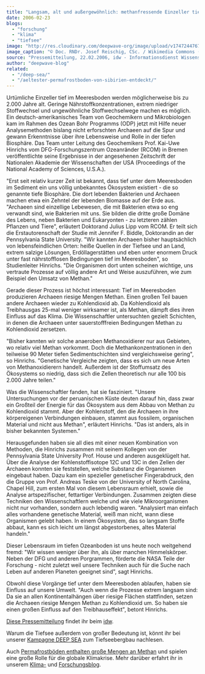 ```yaml
---
title: "Langsam, alt und außergewöhnlich: methanfressende Einzeller tief im Meeresboden"
date: 2006-02-23
blogs: 
  - "forschung"
  - "klima"
  - "tiefsee"
image: "http://res.cloudinary.com/deepwave-org/image/upload/v1747244767/deepwave.org/Bacteria_259_05.jpg"
image_caption: "© Doc. RNDr. Josef Reischig, CSc. / Wikimedia Commons (CC-BY-SA-3.0)"
source: "Pressemitteilung, 22.02.2006, idw - Informationsdienst Wissenschaft"
author: "deepwave-blog"
related: 
  - "/deep-sea/"
  - "/aeltester-permafrostboden-von-sibirien-entdeckt/"
---
```


Urtümliche Einzeller tief im Meeresboden werden möglicherweise bis zu 2.000 Jahre alt. Geringe Nährstoffkonzentrationen, extrem niedriger Stoffwechsel und ungewöhnliche Stoffwechselwege machen es möglich. Ein deutsch-amerikanisches Team von Geochemikern und Mikrobiologen kam im Rahmen des Ozean Bohr Programms (ODP) jetzt mit Hilfe neuer Analysemethoden bislang nicht erforschten Archaeen auf die Spur und gewann Erkenntnisse über ihre Lebensweise und Rolle in der tiefen Biosphäre. Das Team unter Leitung des Geochemikers Prof. Kai-Uwe Hinrichs vom DFG-Forschungszentrum Ozeanränder (RCOM) in Bremen veröffentlichte seine Ergebnisse in der angesehenen Zeitschrift der Nationalen Akademie der Wissenschaften der USA (Proceedings of the National Academy of Sciences, U.S.A.).

"Erst seit relativ kurzer Zeit ist bekannt, dass tief unter dem Meeresboden im Sediment ein uns völlig unbekanntes Ökosystem existiert - die so genannte tiefe Biosphäre. Die dort lebenden Bakterien und Archaeen machen etwa ein Zehntel der lebenden Biomasse auf der Erde aus. "Archaeen sind einzellige Lebewesen, die mit Bakterien etwa so eng verwandt sind, wie Bakterien mit uns. Sie bilden die dritte große Domäne des Lebens, neben Bakterien und Eukaryonten - zu letzteren zählen Pflanzen und Tiere", erläutert Doktorand Julius Lipp vom RCOM. Er teilt sich die Erstautorenschaft der Studie mit Jennifer F. Biddle, Doktorandin an der Pennsylvania State University. "Wir kannten Archaeen bisher hauptsächlich von lebensfeindlichen Orten: heiße Quellen in der Tiefsee und an Land, extrem salzige Lösungen, Erdöllagerstätten und eben unter enormem Druck unter fast nährstofflosen Bedingungen tief im Meeresboden", so Studienleiter Hinrichs. "Die Organismen dort unten scheinen wichtige, uns vertraute Prozesse auf völlig andere Art und Weise auszuführen, wie zum Beispiel den Umsatz von Methan."

Gerade dieser Prozess ist höchst interessant: Tief im Meeresboden produzieren Archaeen riesige Mengen Methan. Einen großen Teil bauen andere Archaeen wieder zu Kohlendioxid ab. Da Kohlendioxid als Treibhausgas 25-mal weniger wirksamer ist, als Methan, dämpft dies ihren Einfluss auf das Klima. Die Wissenschaftler untersuchten gezielt Schichten, in denen die Archaeen unter sauerstofffreien Bedingungen Methan zu Kohlendioxid zersetzen.

"Bisher kannten wir solche anaeroben Methanoxidierer nur aus Gebieten, wo relativ viel Methan vorkommt. Doch die Methankonzentrationen in den teilweise 90 Meter tiefen Sedimentschichten sind vergleichsweise gering", so Hinrichs. "Genetische Vergleiche zeigten, dass es sich um neue Arten von Methanoxidierern handelt. Außerdem ist der Stoffumsatz des Ökosystems so niedrig, dass sich die Zellen theoretisch nur alle 100 bis 2.000 Jahre teilen."

Was die Wissenschaftler fanden, hat sie fasziniert. "Unsere Untersuchungen vor der peruanischen Küste deuten darauf hin, dass zwar ein Großteil der Energie für das Ökosystem aus dem Abbau von Methan zu Kohlendioxid stammt. Aber der Kohlenstoff, den die Archaeen in ihre körpereigenen Verbindungen einbauen, stammt aus fossilem, organischen Material und nicht aus Methan", erläutert Hinrichs. "Das ist anders, als in bisher bekannten Systemen."

Herausgefunden haben sie all dies mit einer neuen Kombination von Methoden, die Hinrichs zusammen mit seinem Kollegen von der Pennsylvania State University Prof. House und anderen ausgeklügelt hat. Über die Analyse der Kohlenstoffisotope 12C und 13C in den Zellen der Archaeen konnten sie feststellen, welche Substanz die Organismen eingebaut haben. Dazu kam ein spezieller genetischer Fingerabdruck, den die Gruppe von Prof. Andreas Teske von der University of North Carolina, Chapel Hill, zum ersten Mal von diesem Lebensraum erhielt, sowie die Analyse artspezifischer, fettartiger Verbindungen. Zusammen zeigten diese Techniken den Wissenschaftlern welche und wie viele Mikroorganismen nicht nur vorhanden, sondern auch lebendig waren. "Analysiert man einfach alles vorhandene genetische Material, weiß man nicht, wann diese Organismen gelebt haben. In einem Ökosystem, das so langsam Stoffe abbaut, kann es sich leicht um längst abgestorbenes, altes Material handeln."

Dieser Lebensraum im tiefen Ozeanboden ist uns heute noch weitgehend fremd: "Wir wissen weniger über ihn, als über manchen Himmelskörper. Neben der DFG und anderen Porgrammen, förderte die NASA Teile der Forschung - nicht zuletzt weil unsere Techniken auch für die Suche nach Leben auf anderen Planeten geeignet sind", sagt Hinrichs.

Obwohl diese Vorgänge tief unter dem Meeresboden ablaufen, haben sie Einfluss auf unsere Umwelt. "Auch wenn die Prozesse extrem langsam sind: Da sie an allen Kontinentalhängen über riesige Flächen stattfinden, setzen die Archaeen riesige Mengen Methan zu Kohlendioxid um. So haben sie einen großen Einfluss auf den Treibhauseffekt", betont Hinrichs.

[Diese Pressemitteilung](http://idw-online.de/pages/de/news148092) findet ihr beim [idw](https://idw-online.de/de/).

Warum die Tiefsee außerdem von großer Bedeutung ist, könnt ihr bei unserer [Kampagne DEEP SEA](https://www.deepwave.org/deep-sea/) zum Tiefseebergbau nachlesen.

Auch [Permafrostböden enthalten große Mengen an Methan](https://www.deepwave.org/aeltester-permafrostboden-von-sibirien-entdeckt/) und spielen eine große Rolle für die globale Klimakrise. Mehr darüber erfahrt ihr in unserem [Klima-](https://www.deepwave.org/blogs/klima/) und [Forschungsblog](https://www.deepwave.org/blogs/forschung/).
